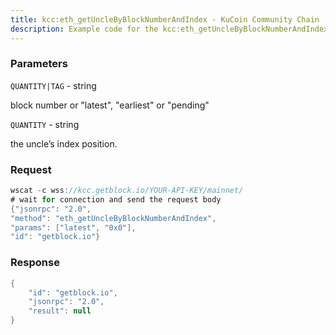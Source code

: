 ```yaml
---
title: kcc:eth_getUncleByBlockNumberAndIndex - KuCoin Community Chain
description: Example code for the kcc:eth_getUncleByBlockNumberAndIndex ws method. Сomplete guide on how to use kcc:eth_getUncleByBlockNumberAndIndex ws in GetBlock.io Web3 documentation.
---
```


### Parameters


`QUANTITY|TAG` - string

block number or "latest", "earliest" or "pending"

`QUANTITY` - string

the uncle’s index position.

### Request

``` java
wscat -c wss://kcc.getblock.io/YOUR-API-KEY/mainnet/ 
# wait for connection and send the request body 
{"jsonrpc": "2.0",
"method": "eth_getUncleByBlockNumberAndIndex",
"params": ["latest", "0x0"],
"id": "getblock.io"}
```

###  Response

``` java
{
    "id": "getblock.io",
    "jsonrpc": "2.0",
    "result": null
}
```

